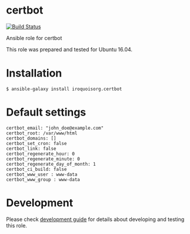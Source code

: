 # certbot

[![Build Status](https://travis-ci.com/iroquoisorg/ansible-role-certbot.svg?branch=master)](https://travis-ci.com/iroquoisorg/ansible-role-certbot)

Ansible role for certbot

This role was prepared and tested for Ubuntu 16.04.

# Installation

`$ ansible-galaxy install iroquoisorg.certbot`

# Default settings

```
certbot_email: "john_doe@example.com"
certbot_root: /var/www/html
certbot_domains: []
certbot_set_cron: false
certbot_link: false
certbot_regenerate_hour: 0
certbot_regenerate_minute: 0
certbot_regenerate_day_of_month: 1
certbot_ci_build: false
certbot_www_user : www-data
certbot_www_group : www-data

```

# Development

Please check [development guide](DEVELOPMENT.md) for details about developing and testing this role.
